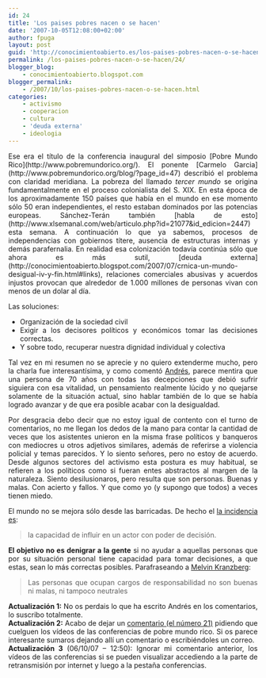 ```yaml
---
id: 24
title: 'Los paises pobres nacen o se hacen'
date: '2007-10-05T12:08:00+02:00'
author: fpuga
layout: post
guid: 'http://conocimientoabierto.es/los-paises-pobres-nacen-o-se-hacen/24/'
permalink: /los-paises-pobres-nacen-o-se-hacen/24/
blogger_blog:
    - conocimientoabierto.blogspot.com
blogger_permalink:
    - /2007/10/los-paises-pobres-nacen-o-se-hacen.html
categories:
    - activismo
    - cooperacion
    - cultura
    - 'deuda externa'
    - ideologia
---
```


<div style="text-align: justify">Ese era el título de la conferencia inaugural del simposio [Pobre Mundo Rico](http://www.pobremundorico.org/). El ponente [Carmelo Garcia](http://www.pobremundorico.org/blog/?page_id=47) describió el problema con claridad meridiana. La pobreza del llamado <span style="font-style: italic">tercer mundo</span> se origina fundamentalmente en el proceso colonialista del S. XIX. En esta época de los aproximadamente 150 países que había en el mundo en ese momento sólo 50 eran independientes, el resto estaban dominados por las potencias europeas. Sánchez-Terán también [habla de esto](http://www.xlsemanal.com/web/articulo.php?id=21077&id_edicion=2447) esta semana. A continuación lo que ya sabemos, procesos de independencias con gobiernos títere, ausencia de estructuras internas y demás parafernalia. En realidad esa colonización todavía continúa sólo que ahora es más sutil, [deuda externa](http://conocimientoabierto.blogspot.com/2007/07/crnica-un-mundo-desigual-iv-y-fin.html#links), relaciones comerciales abusivas y acuerdos injustos provocan que alrededor de 1.000 millones de personas vivan con menos de un dolar al día.

Las soluciones:

- Organización de la sociedad civil
- Exigir a los decisores políticos y económicos tomar las decisiones correctas.<span style="font-weight: bold"></span>
- Y sobre todo, recuperar nuestra dignidad individual y colectiva

Tal vez en mi resumen no se aprecie y no quiero extenderme mucho, pero la charla fue interesantísima, y como comentó [Andrés](http://obazardenes.blogaliza.org/), parece mentira que una persona de 70 años con todas las decepciones que debió sufrir siguiera con esa vitalidad, un pensamiento realmente lúcido y no quejarse solamente de la situación actual, sino hablar también de lo que se había logrado avanzar y de que era posible acabar con la desigualdad.

Por desgracia debo decir que no estoy igual de contento con el turno de comentarios, no me llegan los dedos de la mano para contar la cantidad de veces que los asistentes unieron en la misma frase políticos y banqueros con mediocres u otros adjetivos similares, además de referirse a violencia policial y temas parecidos. Y lo siento señores, pero no estoy de acuerdo. Desde algunos sectores del activismo esta postura es muy habitual, se refieren a los políticos como si fueran entes abstractos al margen de la naturaleza. Siento desilusionaros, pero resulta que son personas. Buenas y malas. Con acierto y fallos. Y que como yo (y supongo que todos) a veces tienen miedo.

El mundo no se mejora sólo desde las barricadas. De hecho el [la incidencia es](http://www.laneta.apc.org/mcd/publicaciones/cabildeo/quees.htm):<span style="font-family:Arial"></span>

> la capacidad de influir en un actor con poder de decisión.

<span style="font-weight: bold">El objetivo no es denigrar a la gente</span> si no ayudar a aquellas personas que por su situación personal tiene capacidad para tomar decisiones, a que estas, sean lo más correctas posibles. Parafraseando a [Melvin Kranzberg](http://en.wikipedia.org/wiki/Melvin_Kranzberg):

> Las personas que ocupan cargos de responsabilidad no son buenas ni malas, ni tampoco neutrales

<span style="font-weight: bold">Actualización 1:</span> No os perdais lo que ha escrito Andrés en los comentarios, lo suscribo totalmente.  
<span style="font-weight: bold">Actualización 2:</span> Acabo de dejar un [comentario (el número 21)](http://www.pobremundorico.org/blog/?page_id=46) pidiendo que cuelguen los vídeos de las conferencias de pobre mundo rico. Si os parece interesante sumaros dejando allí un comentario o escribiéndoles un correo.  
<span style="font-weight: bold">Actualización 3</span> (06/10/07 – 12:50): Ignorar mi comentario anterior, los vídeos de las conferencias si se pueden visualizar accediendo a la parte de retransmisión por internet y luego a la pestaña conferencias.

</div>